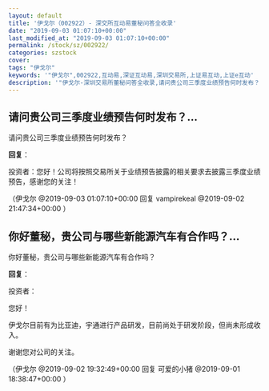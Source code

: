 ```yaml
---
layout: default
title: '伊戈尔（002922）- 深交所互动易董秘问答全收录'
date: "2019-09-03 01:07:10+00:00"
last_modified_at: "2019-09-03 01:07:10+00:00"
permalink: /stock/sz/002922/
categories: szstock
cover: 
tags: "伊戈尔"
keywords: '"伊戈尔",002922,互动易,深证互动易,深圳交易所,上证易互动,上证e互动'
description: '"伊戈尔-深圳交易所董秘问答全收录,请问贵公司三季度业绩预告何时发布？"'
---
```


## 请问贵公司三季度业绩预告何时发布？...

请问贵公司三季度业绩预告何时发布？

**回复**：

投资者：您好！公司将按照交易所关于业绩预告披露的相关要求去披露三季度业绩预告，感谢您的关注！ 

（伊戈尔  @2019-09-03 01:07:10+00:00 回复 vampirekeal  @2019-09-02 21:47:34+00:00 ）

## 你好董秘，贵公司与哪些新能源汽车有合作吗？...

你好董秘，贵公司与哪些新能源汽车有合作吗？

**回复**：

投资者：

您好！

伊戈尔目前有为比亚迪，宇通进行产品研发，目前尚处于研发阶段，但尚未形成收入。

谢谢您对公司的关注。 

（伊戈尔  @2019-09-02 19:32:49+00:00 回复 可爱的小猪  @2019-09-01 18:38:47+00:00 ）

